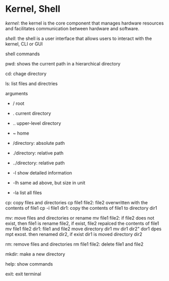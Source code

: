 # Kernel, Shell

*kernel*: the kernel is the core component that manages hardware resources and facilitates communication between hardware and software.

*shell*:  the shell is a user interface that allows users to interact with the kernel, CLI or GUI

shell commands

pwd: shows the current path in a hierarchical directory

cd: chage directory

ls: list files and directries

arguments
  * / root
  * . current directory
  * .. upper-level directory
  * ~ home
  * /directory: absolute path
  * ./directory: relative path
  * ../directory: relative path

  * -l show detailed information
  * -lh same ad above, but size in unit
  * -la list all files

cp: copy files and directories
cp file1 file2: file2 overwritten with the contents of file1
cp -i file1 dir1: copy the contents of file1 to directory dir1 

mv: move files and directories or rename
mv file1 file2: if file2 does not exist, then file1 is rename file2, if exist, file2 repalced the contents of file1
mv file1 file2 dir1: file1 and file2 move directory dir1
mv dir1 dir2" dor1 dpes mpt exost. then renamed dir2, if exist dir1 is moved directory dir2


rm: remove files and directories
rm file1 file2: delete file1 and file2


mkdir: make a new directory

help: show commands

exit: exit terminal
